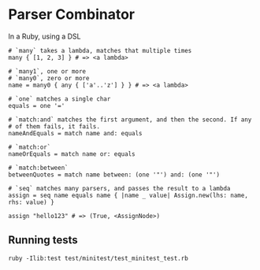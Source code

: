 # Parser Combinator
In a Ruby, using a DSL

    # `many` takes a lambda, matches that multiple times
    many { [1, 2, 3] } # => <a lambda>

    # `many1`, one or more
    # `many0`, zero or more
    name = many0 { any { ['a'..'z'] } } # => <a lambda>

    # `one` matches a single char
    equals = one '='

    # `match:and` matches the first argument, and then the second. If any
    # of them fails, it fails.
    nameAndEquals = match name and: equals

    # `match:or`
    nameOrEquals = match name or: equals

    # `match:between`
    betweenQuotes = match name between: (one '"') and: (one '"')

    # `seq` matches many parsers, and passes the result to a lambda
    assign = seq name equals name { |name _ value| Assign.new(lhs: name, rhs: value) }

    assign "hello123" # => (True, <AssignNode>)

## Running tests

    ruby -Ilib:test test/minitest/test_minitest_test.rb
